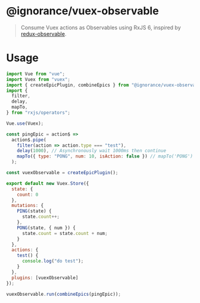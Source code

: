 # @ignorance/vuex-observable

> Consume Vuex actions as Observables using RxJS 6, inspired by [redux-observable](https://github.com/redux-observable/redux-observable).

# Usage

```js
import Vue from "vue";
import Vuex from "vuex";
import { createEpicPlugin, combineEpics } from "@ignorance/vuex-observable";
import {
  filter,
  delay,
  mapTo,
} from "rxjs/operators";

Vue.use(Vuex);

const pingEpic = action$ =>
  action$.pipe(
    filter(action => action.type === "test"),
    delay(1000), // Asynchronously wait 1000ms then continue
    mapTo({ type: "PONG", num: 10, isAction: false }) // mapTo('PONG')
  );

const vuexObservable = createEpicPlugin();

export default new Vuex.Store({
  state: {
    count: 0
  },
  mutations: {
    PING(state) {
      state.count++;
    },
    PONG(state, { num }) {
      state.count = state.count + num;
    }
  },
  actions: {
    test() {
      console.log("do test");
    }
  },
  plugins: [vuexObservable]
});

vuexObservable.run(combineEpics(pingEpic));
```